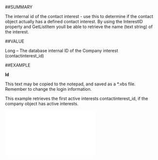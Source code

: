 
##SUMMARY



The internal id of the contact interest - use this to determine if the contact object actually has a defined contact interest. By using the InterestID property and GetListItem youll be able to retrieve the name (text string) of the interest.


##VALUE

Long – The database internal ID of the Company interest (contactinterest_id)


##EXAMPLE

**Id**


This text may be copied to the notepad, and saved as a *.vbs file. Remember to change the login information.


This example retrieves the first active interests contactinterest_id, if the company object has active interests.


![](..\..\Examples\vbs\SOInterest.InterestId.vbs.txt)

